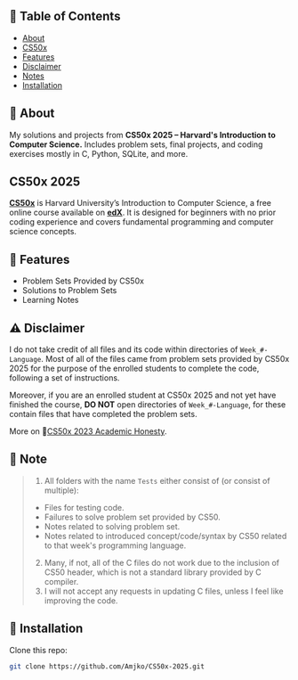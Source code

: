 ## 📃 Table of Contents
 - [About](#-about)
 - [CS50x](#-cs50x-2025)
 - [Features](#-features)
 - [Disclaimer](#-disclaimer)
 - [Notes](#-note)
 - [Installation](#-installation)

## 📌 About
 My solutions and projects from **CS50x 2025 – Harvard's Introduction to Computer Science.** Includes problem sets, final projects, and coding exercises mostly in C, Python, SQLite, and more.

## CS50x 2025
 [**CS50x**](https://cs50.harvard.edu/x/2025/) is Harvard University’s Introduction to Computer Science, a free online course available on [**edX**](https://www.edx.org/learn/computer-science/harvard-university-cs50-s-introduction-to-computer-science). It is designed for beginners with no prior coding experience and covers fundamental programming and computer science concepts.

## 🚀 Features
- Problem Sets Provided by CS50x
- Solutions to Problem Sets
- Learning Notes

## ⚠️ Disclaimer 
 I do not take credit of all files and its code within directories of `Week_#-Language`. Most of all of the files came from problem sets provided by CS50x 2025 for the purpose of the enrolled students to complete the code, following a set of instructions.

 Moreover, if you are an enrolled student at CS50x 2025 and not yet have finished the course, **DO NOT** open directories of `Week_#-Language`, for these contain files that have completed the problem sets.

 More on 🔗[CS50x 2023 Academic Honesty](https://cs50.harvard.edu/x/2023/honesty/).

## 📝 Note
> 1. All folders with the name `Tests` either consist of (or consist of multiple):
> - Files for testing code.
> - Failures to solve problem set provided by CS50.
> - Notes related to solving problem set.
> - Notes related to introduced concept/code/syntax by CS50 related to that week's programming language.
> 2. Many, if not, all of the C files do not work due to the inclusion of CS50 header, which is not a standard library provided by C compiler.
> 3. I will not accept any requests in updating C files, unless I feel like improving the code.

## 💾 Installation  
Clone this repo:  
```sh
git clone https://github.com/Amjko/CS50x-2025.git
```